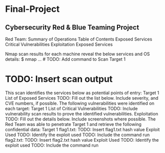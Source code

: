 # Final-Project
## Cybersecurity Red &amp; Blue Teaming Project

Red Team: Summary of Operations
Table of Contents
Exposed Services
Critical Vulnerabilities
Exploitation
Exposed Services

Nmap scan results for each machine reveal the below services and OS details:
$ nmap ... # TODO: Add command to Scan Target 1
  # TODO: Insert scan output
This scan identifies the services below as potential points of entry:
Target 1
List of
Exposed Services
TODO: Fill out the list below. Include severity, and CVE numbers, if possible.
The following vulnerabilities were identified on each target:
Target 1
List of
Critical
Vulnerabilities
TODO: Include vulnerability scan results to prove the identified vulnerabilities.
Exploitation
TODO: Fill out the details below. Include screenshots where possible.
The Red Team was able to penetrate Target 1 and retrieve the following confidential data:
Target 1
flag1.txt: TODO: Insert flag1.txt hash value
Exploit Used
TODO: Identify the exploit used
TODO: Include the command run
flag2.txt: TODO: Insert flag2.txt hash value
Exploit Used
TODO: Identify the exploit used
TODO: Include the command run
